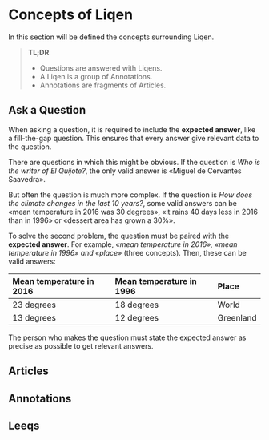 # Concepts of Liqen

In this section will be defined the concepts surrounding Liqen.

> **TL;DR**
>
> - Questions are answered with Liqens.
> - A Liqen is a group of Annotations.
> - Annotations are fragments of Articles.

## Ask a Question

When asking a question, it is required to include the **expected answer**, like a fill-the-gap question. This ensures that every answer give relevant data to the question.

There are questions in which this might be obvious. If the question is *Who is the writer of El Quijote?*, the only valid answer is «Miguel de Cervantes Saavedra».

But often the question is much more complex. If the question is *How does the climate changes in the last 10 years?*, some valid answers can be «mean temperature in 2016 was 30 degrees», «it rains 40 days less in 2016 than in 1996» or «dessert area has grown a 30%».

To solve the second problem, the question must be paired with the **expected answer**. For example, *«mean temperature in 2016», «mean temperature in 1996» and «place»* (three concepts). Then, these can be valid answers:

| Mean temperature in 2016 | Mean temperature in 1996 | Place
| :----------------------- | :----------------------- | :----
| 23 degrees               | 18 degrees               | World
| 13 degrees               | 12 degrees               | Greenland

The person who makes the question must state the expected answer as precise as possible to get relevant answers.

## Articles
## Annotations
## Leeqs
